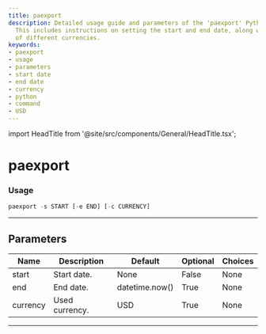```yaml
---
title: paexport
description: Detailed usage guide and parameters of the 'paexport' Python command.
  This includes instructions on setting the start and end date, along with the usage
  of different currencies.
keywords:
- paexport
- usage
- parameters
- start date
- end date
- currency
- python
- command
- USD
---
```


import HeadTitle from '@site/src/components/General/HeadTitle.tsx';

<HeadTitle title="paexport - Degiro - Brokers - Portfolio - Reference | OpenBB Terminal Docs" />

# paexport



### Usage

```python
paexport -s START [-e END] [-c CURRENCY]
```

---

## Parameters

| Name | Description | Default | Optional | Choices |
| ---- | ----------- | ------- | -------- | ------- |
| start | Start date. | None | False | None |
| end | End date. | datetime.now() | True | None |
| currency | Used currency. | USD | True | None |

---
